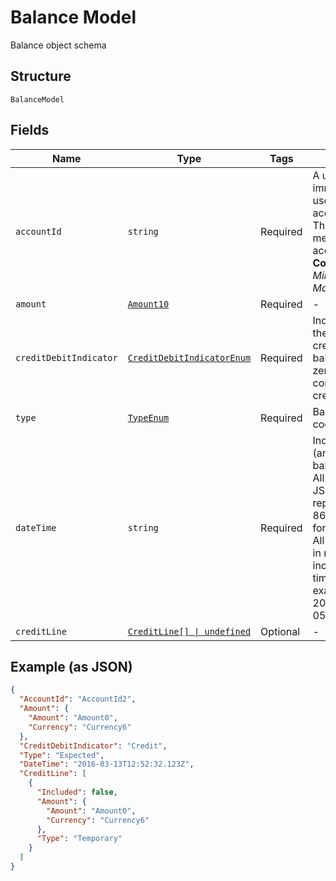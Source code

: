 
# Balance Model

Balance object schema

## Structure

`BalanceModel`

## Fields

| Name | Type | Tags | Description |
|  --- | --- | --- | --- |
| `accountId` | `string` | Required | A unique and immutable identifier used to identify the account resource. This identifier has no meaning to the account owner.<br>**Constraints**: *Minimum Length*: `1`, *Maximum Length*: `40` |
| `amount` | [`Amount10`](../../doc/models/amount-10.md) | Required | - |
| `creditDebitIndicator` | [`CreditDebitIndicatorEnum`](../../doc/models/credit-debit-indicator-enum.md) | Required | Indicates whether the balance is a credit or a debit balance. Usage: A zero balance is considered to be a credit balance. |
| `type` | [`TypeEnum`](../../doc/models/type-enum.md) | Required | Balance type, in a coded form. |
| `dateTime` | `string` | Required | Indicates the date (and time) of the balance.<br>All dates in the JSON payloads are represented in ISO 8601 date-time format.<br>All date-time fields in responses must include the timezone. An example is below:<br>2017-04-05T10:43:07+00:00 |
| `creditLine` | [`CreditLine[] \| undefined`](../../doc/models/credit-line.md) | Optional | - |

## Example (as JSON)

```json
{
  "AccountId": "AccountId2",
  "Amount": {
    "Amount": "Amount0",
    "Currency": "Currency6"
  },
  "CreditDebitIndicator": "Credit",
  "Type": "Expected",
  "DateTime": "2016-03-13T12:52:32.123Z",
  "CreditLine": [
    {
      "Included": false,
      "Amount": {
        "Amount": "Amount0",
        "Currency": "Currency6"
      },
      "Type": "Temporary"
    }
  ]
}
```

